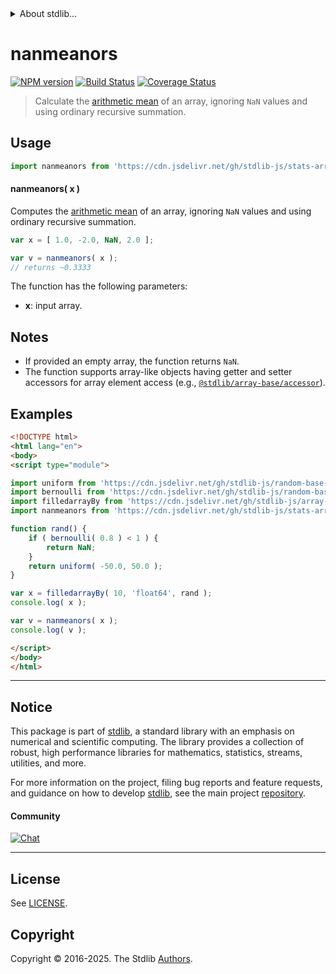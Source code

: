 <!--

@license Apache-2.0

Copyright (c) 2025 The Stdlib Authors.

Licensed under the Apache License, Version 2.0 (the "License");
you may not use this file except in compliance with the License.
You may obtain a copy of the License at

   http://www.apache.org/licenses/LICENSE-2.0

Unless required by applicable law or agreed to in writing, software
distributed under the License is distributed on an "AS IS" BASIS,
WITHOUT WARRANTIES OR CONDITIONS OF ANY KIND, either express or implied.
See the License for the specific language governing permissions and
limitations under the License.

-->


<details>
  <summary>
    About stdlib...
  </summary>
  <p>We believe in a future in which the web is a preferred environment for numerical computation. To help realize this future, we've built stdlib. stdlib is a standard library, with an emphasis on numerical and scientific computation, written in JavaScript (and C) for execution in browsers and in Node.js.</p>
  <p>The library is fully decomposable, being architected in such a way that you can swap out and mix and match APIs and functionality to cater to your exact preferences and use cases.</p>
  <p>When you use stdlib, you can be absolutely certain that you are using the most thorough, rigorous, well-written, studied, documented, tested, measured, and high-quality code out there.</p>
  <p>To join us in bringing numerical computing to the web, get started by checking us out on <a href="https://github.com/stdlib-js/stdlib">GitHub</a>, and please consider <a href="https://opencollective.com/stdlib">financially supporting stdlib</a>. We greatly appreciate your continued support!</p>
</details>

# nanmeanors

[![NPM version][npm-image]][npm-url] [![Build Status][test-image]][test-url] [![Coverage Status][coverage-image]][coverage-url] <!-- [![dependencies][dependencies-image]][dependencies-url] -->

> Calculate the [arithmetic mean][arithmetic-mean] of an array, ignoring `NaN` values and using ordinary recursive summation.

<section class="intro">

</section>

<!-- /.intro -->



<section class="usage">

## Usage

```javascript
import nanmeanors from 'https://cdn.jsdelivr.net/gh/stdlib-js/stats-array-nanmeanors@esm/index.mjs';
```

#### nanmeanors( x )

Computes the [arithmetic mean][arithmetic-mean] of an array, ignoring `NaN` values and using ordinary recursive summation.

```javascript
var x = [ 1.0, -2.0, NaN, 2.0 ];

var v = nanmeanors( x );
// returns ~0.3333
```

The function has the following parameters:

-   **x**: input array.

</section>

<!-- /.usage -->

<section class="notes">

## Notes

-   If provided an empty array, the function returns `NaN`.
-   The function supports array-like objects having getter and setter accessors for array element access (e.g., [`@stdlib/array-base/accessor`][@stdlib/array/base/accessor]).

</section>

<!-- /.notes -->

<section class="examples">

## Examples

<!-- eslint no-undef: "error" -->

```html
<!DOCTYPE html>
<html lang="en">
<body>
<script type="module">

import uniform from 'https://cdn.jsdelivr.net/gh/stdlib-js/random-base-uniform@esm/index.mjs';
import bernoulli from 'https://cdn.jsdelivr.net/gh/stdlib-js/random-base-bernoulli@esm/index.mjs';
import filledarrayBy from 'https://cdn.jsdelivr.net/gh/stdlib-js/array-filled-by@esm/index.mjs';
import nanmeanors from 'https://cdn.jsdelivr.net/gh/stdlib-js/stats-array-nanmeanors@esm/index.mjs';

function rand() {
    if ( bernoulli( 0.8 ) < 1 ) {
        return NaN;
    }
    return uniform( -50.0, 50.0 );
}

var x = filledarrayBy( 10, 'float64', rand );
console.log( x );

var v = nanmeanors( x );
console.log( v );

</script>
</body>
</html>
```

</section>

<!-- /.examples -->

<!-- Section for related `stdlib` packages. Do not manually edit this section, as it is automatically populated. -->

<section class="related">

</section>

<!-- /.related -->

<!-- Section for all links. Make sure to keep an empty line after the `section` element and another before the `/section` close. -->


<section class="main-repo" >

* * *

## Notice

This package is part of [stdlib][stdlib], a standard library with an emphasis on numerical and scientific computing. The library provides a collection of robust, high performance libraries for mathematics, statistics, streams, utilities, and more.

For more information on the project, filing bug reports and feature requests, and guidance on how to develop [stdlib][stdlib], see the main project [repository][stdlib].

#### Community

[![Chat][chat-image]][chat-url]

---

## License

See [LICENSE][stdlib-license].


## Copyright

Copyright &copy; 2016-2025. The Stdlib [Authors][stdlib-authors].

</section>

<!-- /.stdlib -->

<!-- Section for all links. Make sure to keep an empty line after the `section` element and another before the `/section` close. -->

<section class="links">

[npm-image]: http://img.shields.io/npm/v/@stdlib/stats-array-nanmeanors.svg
[npm-url]: https://npmjs.org/package/@stdlib/stats-array-nanmeanors

[test-image]: https://github.com/stdlib-js/stats-array-nanmeanors/actions/workflows/test.yml/badge.svg?branch=main
[test-url]: https://github.com/stdlib-js/stats-array-nanmeanors/actions/workflows/test.yml?query=branch:main

[coverage-image]: https://img.shields.io/codecov/c/github/stdlib-js/stats-array-nanmeanors/main.svg
[coverage-url]: https://codecov.io/github/stdlib-js/stats-array-nanmeanors?branch=main

<!--

[dependencies-image]: https://img.shields.io/david/stdlib-js/stats-array-nanmeanors.svg
[dependencies-url]: https://david-dm.org/stdlib-js/stats-array-nanmeanors/main

-->

[chat-image]: https://img.shields.io/gitter/room/stdlib-js/stdlib.svg
[chat-url]: https://app.gitter.im/#/room/#stdlib-js_stdlib:gitter.im

[stdlib]: https://github.com/stdlib-js/stdlib

[stdlib-authors]: https://github.com/stdlib-js/stdlib/graphs/contributors

[umd]: https://github.com/umdjs/umd
[es-module]: https://developer.mozilla.org/en-US/docs/Web/JavaScript/Guide/Modules

[deno-url]: https://github.com/stdlib-js/stats-array-nanmeanors/tree/deno
[deno-readme]: https://github.com/stdlib-js/stats-array-nanmeanors/blob/deno/README.md
[umd-url]: https://github.com/stdlib-js/stats-array-nanmeanors/tree/umd
[umd-readme]: https://github.com/stdlib-js/stats-array-nanmeanors/blob/umd/README.md
[esm-url]: https://github.com/stdlib-js/stats-array-nanmeanors/tree/esm
[esm-readme]: https://github.com/stdlib-js/stats-array-nanmeanors/blob/esm/README.md
[branches-url]: https://github.com/stdlib-js/stats-array-nanmeanors/blob/main/branches.md

[stdlib-license]: https://raw.githubusercontent.com/stdlib-js/stats-array-nanmeanors/main/LICENSE

[arithmetic-mean]: https://en.wikipedia.org/wiki/Arithmetic_mean

[@stdlib/array/base/accessor]: https://github.com/stdlib-js/array-base-accessor/tree/esm

</section>

<!-- /.links -->

